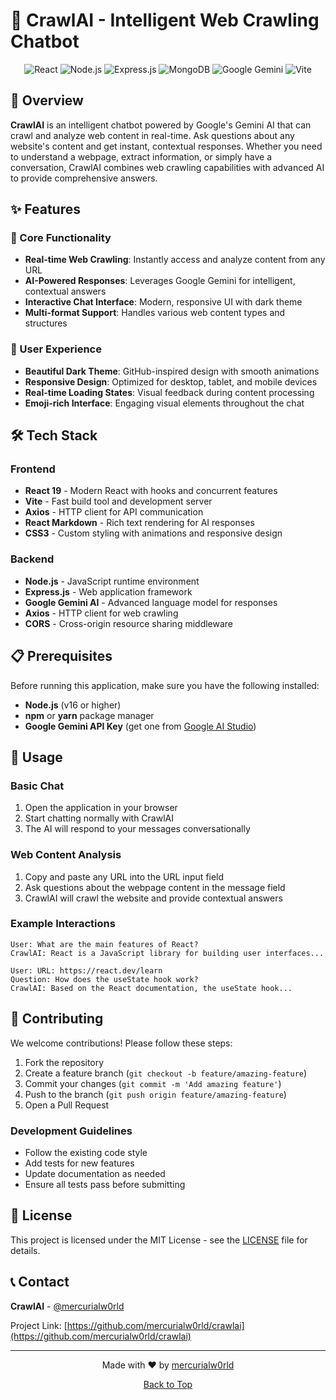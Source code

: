 # 🤖 CrawlAI - Intelligent Web Crawling Chatbot

<div align="center">
  <img src="https://img.shields.io/badge/React-20232A?style=for-the-badge&logo=react&logoColor=61DAFB" alt="React" />
  <img src="https://img.shields.io/badge/Node.js-339933?style=for-the-badge&logo=nodedotjs&logoColor=white" alt="Node.js" />
  <img src="https://img.shields.io/badge/Express.js-000000?style=for-the-badge&logo=express&logoColor=white" alt="Express.js" />
  <img src="https://img.shields.io/badge/MongoDB-4EA94B?style=for-the-badge&logo=mongodb&logoColor=white" alt="MongoDB" />
  <img src="https://img.shields.io/badge/Google%20Gemini-4285F4?style=for-the-badge&logo=googlegemini&logoColor=white" alt="Google Gemini" />
  <img src="https://img.shields.io/badge/Vite-B73BFE?style=for-the-badge&logo=vite&logoColor=FFD62E" alt="Vite" />
</div>

## 🌟 Overview

**CrawlAI** is an intelligent chatbot powered by Google's Gemini AI that can crawl and analyze web content in real-time. Ask questions about any website's content and get instant, contextual responses. Whether you need to understand a webpage, extract information, or simply have a conversation, CrawlAI combines web crawling capabilities with advanced AI to provide comprehensive answers.

## ✨ Features

### 🚀 Core Functionality
- **Real-time Web Crawling**: Instantly access and analyze content from any URL
- **AI-Powered Responses**: Leverages Google Gemini for intelligent, contextual answers
- **Interactive Chat Interface**: Modern, responsive UI with dark theme
- **Multi-format Support**: Handles various web content types and structures

### 🎨 User Experience
- **Beautiful Dark Theme**: GitHub-inspired design with smooth animations
- **Responsive Design**: Optimized for desktop, tablet, and mobile devices
- **Real-time Loading States**: Visual feedback during content processing
- **Emoji-rich Interface**: Engaging visual elements throughout the chat


## 🛠️ Tech Stack

### Frontend
- **React 19** - Modern React with hooks and concurrent features
- **Vite** - Fast build tool and development server
- **Axios** - HTTP client for API communication
- **React Markdown** - Rich text rendering for AI responses
- **CSS3** - Custom styling with animations and responsive design

### Backend
- **Node.js** - JavaScript runtime environment
- **Express.js** - Web application framework
- **Google Gemini AI** - Advanced language model for responses
- **Axios** - HTTP client for web crawling
- **CORS** - Cross-origin resource sharing middleware

## 📋 Prerequisites

Before running this application, make sure you have the following installed:

- **Node.js** (v16 or higher)
- **npm** or **yarn** package manager
- **Google Gemini API Key** (get one from [Google AI Studio](https://makersuite.google.com/app/apikey))


## 💬 Usage

### Basic Chat
1. Open the application in your browser
2. Start chatting normally with CrawlAI
3. The AI will respond to your messages conversationally

### Web Content Analysis
1. Copy and paste any URL into the URL input field
2. Ask questions about the webpage content in the message field
3. CrawlAI will crawl the website and provide contextual answers

### Example Interactions
```
User: What are the main features of React?
CrawlAI: React is a JavaScript library for building user interfaces...

User: URL: https://react.dev/learn
Question: How does the useState hook work?
CrawlAI: Based on the React documentation, the useState hook...
```


## 🤝 Contributing

We welcome contributions! Please follow these steps:

1. Fork the repository
2. Create a feature branch (`git checkout -b feature/amazing-feature`)
3. Commit your changes (`git commit -m 'Add amazing feature'`)
4. Push to the branch (`git push origin feature/amazing-feature`)
5. Open a Pull Request

### Development Guidelines
- Follow the existing code style
- Add tests for new features
- Update documentation as needed
- Ensure all tests pass before submitting

## 📝 License

This project is licensed under the MIT License - see the [LICENSE](LICENSE) file for details.


## 📞 Contact

**CrawlAI** - [@mercurialw0rld](https://github.com/mercurialw0rld)

Project Link: [https://github.com/mercurialw0rld/crawlai](https://github.com/mercurialw0rld/crawlai)

---

<div align="center">
  <p>Made with ❤️ by <a href="https://github.com/mercurialw0rld">mercurialw0rld</a></p>
  <p>
    <a href="#-crawlai---intelligent-web-crawling-chatbot">Back to Top</a>
  </p>
</div></content>

